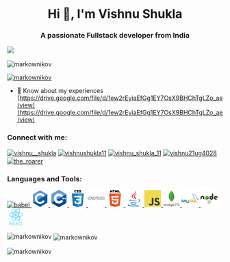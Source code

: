 <h1 align="center">Hi 👋, I'm Vishnu Shukla</h1>
<h3 align="center">A passionate Fullstack developer from India</h3>
<img src=https://www.google.com/url?sa=i&url=https%3A%2F%2Fblog.hubspot.com%2Fwebsite%2Fhow-to-start-coding&psig=AOvVaw2eGa_G06_Vla5WupBU8nJ5&ust=1722171299381000&source=images&cd=vfe&opi=89978449&ved=0CBEQjRxqFwoTCKCG3ZWix4cDFQAAAAAdAAAAABAJ>


<p align="left"> <img src="https://komarev.com/ghpvc/?username=markownikov&label=Profile%20views&color=0e75b6&style=flat" alt="markownikov" /> </p>

<p align="left"> <a href="https://github.com/ryo-ma/github-profile-trophy"><img src="https://github-profile-trophy.vercel.app/?username=markownikov" alt="markownikov" /></a> </p>

- 📄 Know about my experiences [https://drive.google.com/file/d/1ew2rEyiaEfGg1EY7OsX9BHChTgLZo_ae/view](https://drive.google.com/file/d/1ew2rEyiaEfGg1EY7OsX9BHChTgLZo_ae/view)

<h3 align="left">Connect with me:</h3>
<p align="left">
<a href="https://twitter.com/vishnu__shukla" target="blank"><img align="center" src="https://raw.githubusercontent.com/rahuldkjain/github-profile-readme-generator/master/src/images/icons/Social/twitter.svg" alt="vishnu__shukla" height="30" width="40" /></a>
<a href="https://linkedin.com/in/vishnushukla11" target="blank"><img align="center" src="https://raw.githubusercontent.com/rahuldkjain/github-profile-readme-generator/master/src/images/icons/Social/linked-in-alt.svg" alt="vishnushukla11" height="30" width="40" /></a>
<a href="https://instagram.com/vishnu_shukla_11" target="blank"><img align="center" src="https://raw.githubusercontent.com/rahuldkjain/github-profile-readme-generator/master/src/images/icons/Social/instagram.svg" alt="vishnu_shukla_11" height="30" width="40" /></a>
<a href="https://www.codechef.com/users/vishnu21ug4028" target="blank"><img align="center" src="https://cdn.jsdelivr.net/npm/simple-icons@3.1.0/icons/codechef.svg" alt="vishnu21ug4028" height="30" width="40" /></a>
<a href="https://www.leetcode.com/the_roarer" target="blank"><img align="center" src="https://raw.githubusercontent.com/rahuldkjain/github-profile-readme-generator/master/src/images/icons/Social/leet-code.svg" alt="the_roarer" height="30" width="40" /></a>
</p>

<h3 align="left">Languages and Tools:</h3>
<p align="left"> <a href="https://babeljs.io/" target="_blank" rel="noreferrer"> <img src="https://www.vectorlogo.zone/logos/babeljs/babeljs-icon.svg" alt="babel" width="40" height="40"/> </a> <a href="https://www.cprogramming.com/" target="_blank" rel="noreferrer"> <img src="https://raw.githubusercontent.com/devicons/devicon/master/icons/c/c-original.svg" alt="c" width="40" height="40"/> </a> <a href="https://www.w3schools.com/cpp/" target="_blank" rel="noreferrer"> <img src="https://raw.githubusercontent.com/devicons/devicon/master/icons/cplusplus/cplusplus-original.svg" alt="cplusplus" width="40" height="40"/> </a> <a href="https://www.w3schools.com/css/" target="_blank" rel="noreferrer"> <img src="https://raw.githubusercontent.com/devicons/devicon/master/icons/css3/css3-original-wordmark.svg" alt="css3" width="40" height="40"/> </a> <a href="https://expressjs.com" target="_blank" rel="noreferrer"> <img src="https://raw.githubusercontent.com/devicons/devicon/master/icons/express/express-original-wordmark.svg" alt="express" width="40" height="40"/> </a> <a href="https://www.w3.org/html/" target="_blank" rel="noreferrer"> <img src="https://raw.githubusercontent.com/devicons/devicon/master/icons/html5/html5-original-wordmark.svg" alt="html5" width="40" height="40"/> </a> <a href="https://www.java.com" target="_blank" rel="noreferrer"> <img src="https://raw.githubusercontent.com/devicons/devicon/master/icons/java/java-original.svg" alt="java" width="40" height="40"/> </a> <a href="https://developer.mozilla.org/en-US/docs/Web/JavaScript" target="_blank" rel="noreferrer"> <img src="https://raw.githubusercontent.com/devicons/devicon/master/icons/javascript/javascript-original.svg" alt="javascript" width="40" height="40"/> </a> <a href="https://www.mongodb.com/" target="_blank" rel="noreferrer"> <img src="https://raw.githubusercontent.com/devicons/devicon/master/icons/mongodb/mongodb-original-wordmark.svg" alt="mongodb" width="40" height="40"/> </a> <a href="https://www.mysql.com/" target="_blank" rel="noreferrer"> <img src="https://raw.githubusercontent.com/devicons/devicon/master/icons/mysql/mysql-original-wordmark.svg" alt="mysql" width="40" height="40"/> </a> <a href="https://nodejs.org" target="_blank" rel="noreferrer"> <img src="https://raw.githubusercontent.com/devicons/devicon/master/icons/nodejs/nodejs-original-wordmark.svg" alt="nodejs" width="40" height="40"/> </a> <a href="https://reactjs.org/" target="_blank" rel="noreferrer"> <img src="https://raw.githubusercontent.com/devicons/devicon/master/icons/react/react-original-wordmark.svg" alt="react" width="40" height="40"/> </a> </p>

<p><img align="left" src="https://github-readme-stats.vercel.app/api/top-langs?username=markownikov&show_icons=true&locale=en&layout=compact" alt="markownikov" /></p>

<p>&nbsp;<img align="center" src="https://github-readme-stats.vercel.app/api?username=markownikov&show_icons=true&locale=en" alt="markownikov" /></p>

<p><img align="center" src="https://github-readme-streak-stats.herokuapp.com/?user=markownikov&" alt="markownikov" /></p>
